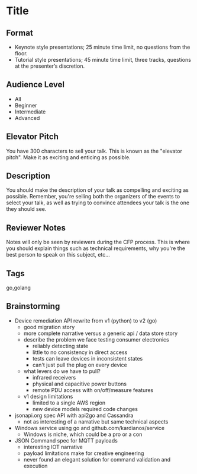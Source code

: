 # Title

## Format

* Keynote style presentations; 25 minute time limit, no questions from the floor.
* Tutorial style presentations; 45 minute time limit, three tracks, questions at the presenter’s discretion.

## Audience Level

* All
* Beginner
* Intermediate
* Advanced

## Elevator Pitch

You have 300 characters to sell your talk. This is known as the "elevator pitch". Make it as exciting and enticing as possible.

## Description

You should make the description of your talk as compelling and exciting as possible. Remember, you're selling both the organizers of the events to select your talk, as well as trying to convince attendees your talk is the one they should see.

## Reviewer Notes

Notes will only be seen by reviewers during the CFP process. This is where you should explain things such as technical requirements, why you're the best person to speak on this subject, etc...

## Tags

go,golang

## Brainstorming

* Device remediation API rewrite from v1 (python) to v2 (go)
  * good migration story
  * more complete narrative versus a generic api / data store story
  * describe the problem we face testing consumer electronics
    * reliably detecting state
    * little to no consistency in direct access
    * tests can leave devices in inconsistent states
    * can't just pull the plug on every device
  * what levers do we have to pull?
    * infrared receivers
    * physical and capacitive power buttons
    * remote PDU access with on/off/measure features
  * v1 design limitations
    * limited to a single AWS region
    * new device models required code changes
* jsonapi.org spec API with api2go and Cassandra
  * not as interesting of a narrative but same technical aspects
* Windows service using go and github.com/kardianos/service
  * Windows is niche, which could be a pro or a con
* JSON Command spec for MQTT payloads
  * interesting IOT narrative
  * payload limitations make for creative engineering
  * never found an elegant solution for command validation and execution
